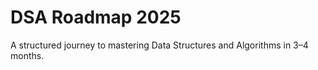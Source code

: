 # DSA Roadmap 2025

A structured journey to mastering Data Structures and Algorithms in 3–4 months.
